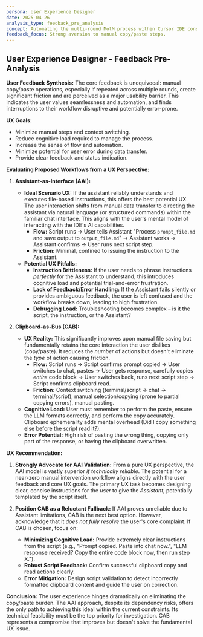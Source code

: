 ```yaml
---
persona: User Experience Designer
date: 2025-04-26
analysis_type: feedback_pre_analysis
concept: Automating the multi-round MotM process within Cursor IDE constraints - Minimizing Copy/Paste
feedback_focus: Strong aversion to manual copy/paste steps.
---
```


## User Experience Designer - Feedback Pre-Analysis

**User Feedback Synthesis:** The core feedback is unequivocal: manual copy/paste operations, especially if repeated across multiple rounds, create significant friction and are perceived as a major usability barrier. This indicates the user values seamlessness and automation, and finds interruptions to their workflow disruptive and potentially error-prone.

**UX Goals:**

*   Minimize manual steps and context switching.
*   Reduce cognitive load required to manage the process.
*   Increase the sense of flow and automation.
*   Minimize potential for user error during data transfer.
*   Provide clear feedback and status indication.

**Evaluating Proposed Workflows from a UX Perspective:**

1.  **Assistant-as-Interface (AAI):**
    *   **Ideal Scenario UX:** If the assistant reliably understands and executes file-based instructions, this offers the best potential UX. The user interaction shifts from manual data transfer to directing the assistant via natural language (or structured commands) within the familiar chat interface. This aligns with the user's mental model of interacting with the IDE's AI capabilities.
        *   **Flow:** Script runs -> User tells Assistant "Process `prompt_file.md` and save output to `output_file.md`" -> Assistant works -> Assistant confirms -> User runs next script step.
        *   **Friction:** Minimal, confined to issuing the instruction to the Assistant.
    *   **Potential UX Pitfalls:**
        *   **Instruction Brittleness:** If the user needs to phrase instructions *perfectly* for the Assistant to understand, this introduces cognitive load and potential trial-and-error frustration.
        *   **Lack of Feedback/Error Handling:** If the Assistant fails silently or provides ambiguous feedback, the user is left confused and the workflow breaks down, leading to high frustration.
        *   **Debugging Load:** Troubleshooting becomes complex – is it the script, the instruction, or the Assistant?

2.  **Clipboard-as-Bus (CAB):**
    *   **UX Reality:** This significantly improves upon manual file saving but fundamentally retains the core interaction the user dislikes (copy/paste). It reduces the *number* of actions but doesn't eliminate the *type* of action causing friction.
        *   **Flow:** Script runs -> Script confirms prompt copied -> User switches to chat, pastes -> User gets response, carefully copies *entire* code block -> User switches back, runs next script step -> Script confirms clipboard read.
        *   **Friction:** Context switching (terminal/script -> chat -> terminal/script), manual selection/copying (prone to partial copying errors), manual pasting.
    *   **Cognitive Load:** User must remember to perform the paste, ensure the LLM formats correctly, and perform the copy accurately. Clipboard ephemerality adds mental overhead (Did I copy something else before the script read it?).
    *   **Error Potential:** High risk of pasting the wrong thing, copying only part of the response, or having the clipboard overwritten.

**UX Recommendation:**

1.  **Strongly Advocate for AAI Validation:** From a pure UX perspective, the AAI model is vastly superior *if technically reliable*. The potential for a near-zero manual intervention workflow aligns directly with the user feedback and core UX goals. The primary UX task becomes designing clear, concise instructions for the *user* to give the *Assistant*, potentially templated by the script itself.

2.  **Position CAB as a Reluctant Fallback:** If AAI proves unreliable due to Assistant limitations, CAB is the next best option. However, acknowledge that it *does not fully resolve* the user's core complaint. If CAB is chosen, focus on:
    *   **Minimizing Cognitive Load:** Provide extremely clear instructions from the script (e.g., "Prompt copied. Paste into chat now.", "LLM response received? Copy the entire code block now, then run step X.").
    *   **Robust Script Feedback:** Confirm successful clipboard copy and read actions clearly.
    *   **Error Mitigation:** Design script validation to detect incorrectly formatted clipboard content and guide the user on correction.

**Conclusion:** The user experience hinges dramatically on eliminating the copy/paste burden. The AAI approach, despite its dependency risks, offers the only path to achieving this ideal within the current constraints. Its technical feasibility must be the top priority for investigation. CAB represents a compromise that improves but doesn't solve the fundamental UX issue. 